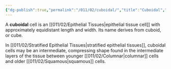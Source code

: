 ```yaml
---
{"dg-publish":true,"permalink":"/011/02/cuboidal/","title":"Cuboidal","tags":["BIOL422"],"noteIcon":"1","created":"2024-10-19T20:27:19.037-07:00","updated":"2024-09-26T15:17:20.427-07:00"}
---
```


A **cuboidal** cell is an [[011/02/Epithelial Tissues\|epithelial tissue cell]] with approximately equidistant length and width. Its name derives from cuboid, or cube.

In [[011/02/Stratified Epithelial Tissues\|stratified epithelial tissues]], cuboidal cells may be an intermediate, compressing shape found in the intermediate layers of the tissue between younger [[011/02/Columnar\|columnar]] cells and older [[011/02/Squamous\|squamous]] cells.